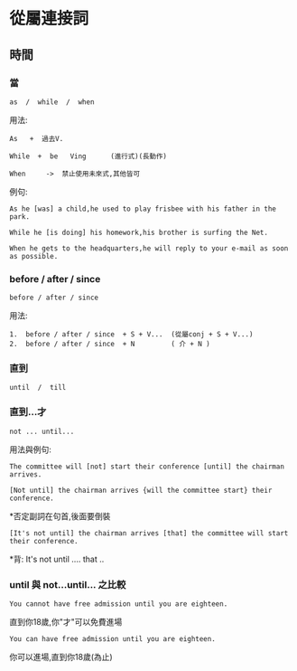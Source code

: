 # 從屬連接詞
## 時間
### 當
```
as  /  while  /  when
```

用法:
```
As   +  過去V.
```
```
While  +  be   Ving      (進行式)(長動作)
```
```
When     ->  禁止使用未來式,其他皆可
```
例句:
```
As he [was] a child,he used to play frisbee with his father in the park.
```
```
While he [is doing] his homework,his brother is surfing the Net.
```
```
When he gets to the headquarters,he will reply to your e-mail as soon as possible.
```
### before / after / since
```
before / after / since
```
用法:
```
1.  before / after / since  + S + V...  (從屬conj + S + V...)
2.  before / after / since  + N         ( 介 + N )
```
### 直到
```
until  /  till
```
### 直到...才
```
not ... until...
```
用法與例句:
```
The committee will [not] start their conference [until] the chairman arrives.
```

```
[Not until] the chairman arrives {will the committee start} their conference.
```
*否定副詞在句首,後面要倒裝
```
[It's not until] the chairman arrives [that] the committee will start their conference.
```
*背: It's not until ....  that ..  

### until 與 not...until... 之比較
```
You cannot have free admission until you are eighteen.
```
直到你18歲,你"才"可以免費進場
```
You can have free admission until you are eighteen.
```
你可以進場,直到你18歲(為止)


